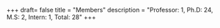 +++
draft= false
title = "Members"
description = "Professor: 1,  Ph.D: 24,  M.S: 2,  Intern: 1,  Total: 28"
+++

